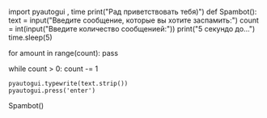 import pyautogui , time 
print("Рад приветствовать тебя)") 
def Spambot(): 
text = input("Введите сообщение, которые вы хотите заспамить:") 
count = int(input("Введите количество сообщенией:")) 
print("5 секундо до...") 
time.sleep(5)

for amount in range(count):
    pass

while count > 0:
    count -= 1

    pyautogui.typewrite(text.strip())
    pyautogui.press('enter')
Spambot()
